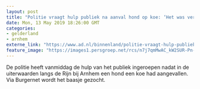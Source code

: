 ```yaml
---
layout: post
title: "Politie vraagt hulp publiek na aanval hond op koe: ‘Het was verschrikkelijk om te zien’"
date: Mon, 13 May 2019 18:26:00 GMT
categories: 
- gelderland 
- arnhem 
externe_link: "https://www.ad.nl/binnenland/politie-vraagt-hulp-publiek-na-aanval-hond-op-koe-het-was-verschrikkelijk-om-te-zien~a8b540c5/"
feature_image: "https://images1.persgroep.net/rcs/n7j7qmMwAC_kW2SUR-Pn-WP1hxI/diocontent/148272386/_fitwidth/400/?appId=21791a8992982cd8da851550a453bd7f&quality=0.7"
---
```


De politie heeft vanmiddag de hulp van het publiek ingeroepen nadat in de uiterwaarden langs de Rijn bij Arnhem een hond een koe had aangevallen. Via Burgernet wordt het baasje gezocht.
